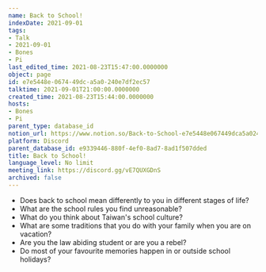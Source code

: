 ```yaml
---
name: Back to School!
indexDate: 2021-09-01
tags:
- Talk
- 2021-09-01
- Bones
- Pi
last_edited_time: 2021-08-23T15:47:00.0000000
object: page
id: e7e5448e-0674-49dc-a5a0-240e7df2ec57
talktime: 2021-09-01T21:00:00.0000000
created_time: 2021-08-23T15:44:00.0000000
hosts:
- Bones
- Pi
parent_type: database_id
notion_url: https://www.notion.so/Back-to-School-e7e5448e067449dca5a0240e7df2ec57
platform: Discord
parent_database_id: e9339446-880f-4ef0-8ad7-8ad1f507dded
title: Back to School!
language_level: No limit
meeting_link: https://discord.gg/vE7QUXGDnS
archived: false
---
```


   - Does back to school mean differently to you in different stages of life?
   - What are the school rules you find unreasonable?
   - What do you think about Taiwan's school culture?
   - What are some traditions that you do with your family when you are on vacation?
   - Are you the law abiding student or are you a rebel?
   - Do most of your favourite memories happen in or outside school holidays?








